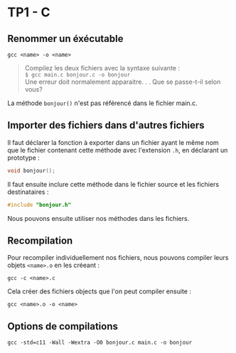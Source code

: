 # TP1 - C

## Renommer un éxécutable

`gcc <name> -o <name>`

> Compilez les deux fichiers avec la syntaxe suivante :  
> `$ gcc main.c bonjour.c -o bonjour`  
> Une erreur doit normalement apparaitre. . . Que se passe-t-il selon vous?

La méthode `bonjour()` n'est pas référencé dans le fichier main.c.

## Importer des fichiers dans d'autres fichiers

Il faut déclarer la fonction à exporter dans un fichier ayant le même nom que le fichier contenant cette méthode avec l'extension `.h`, en déclarant un prototype :

```c
void bonjour();
```

Il faut ensuite inclure cette méthode dans le fichier source et les fichiers destinataires :

```c
#include "bonjour.h"
```

Nous pouvons ensuite utiliser nos méthodes dans les fichiers.

## Recompilation

Pour recompiler individuellement nos fichiers, nous pouvons compiler leurs objets `<name>.o` en les créeant :

`gcc -c <name>.c`

Cela créer des fichiers objects que l'on peut compiler ensuite :

`gcc <name>.o -o <name>`

## Options de compilations

`gcc -std=c11 -Wall -Wextra -O0 bonjour.c main.c -o bonjour`
